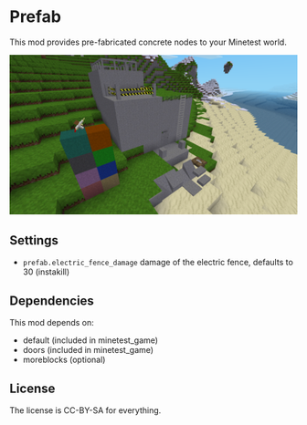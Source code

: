 # Prefab

This mod provides pre-fabricated concrete nodes to your Minetest world.

![Screenshot](https://raw.githubusercontent.com/minetest-mods/prefab/master/screenshot.png)

## Settings

* `prefab.electric_fence_damage` damage of the electric fence, defaults to 30 (instakill)

## Dependencies

This mod depends on:

 * default (included in minetest_game)
 * doors (included in minetest_game)
 * moreblocks (optional)

## License

The license is CC-BY-SA for everything.
